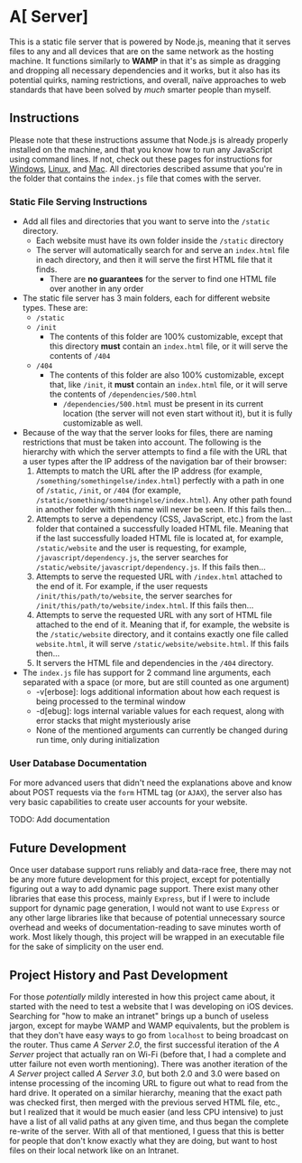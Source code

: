 # A[ Server]
This is a static file server that is powered by Node.js, meaning that it serves files to any and all devices that are on the same network as the hosting machine. It functions similarly to **WAMP** in that it's as simple as dragging and dropping all necessary dependencies and it works, but it also has its potential quirks, naming restrictions, and overall, naïve approaches to web standards that have been solved by *much* smarter people than myself.

## Instructions
Please note that these instructions assume that Node.js is already properly installed on the machine, and that you know how to run any JavaScript using command lines. If not, check out these pages for instructions for [Windows](http://blog.teamtreehouse.com/install-node-js-npm-windows), [Linux](http://blog.teamtreehouse.com/install-node-js-npm-linux), and [Mac](http://blog.teamtreehouse.com/install-node-js-npm-mac). All directories described assume that you're in the folder that contains the `index.js` file that comes with the server.

### Static File Serving Instructions
* Add all files and directories that you want to serve into the `/static` directory.
  * Each website must have its own folder inside the `/static` directory
  * The server will automatically search for and serve an `index.html` file in each directory, and then it will serve the first HTML file that it finds.
    * There are **no guarantees** for the server to find one HTML file over another in any order
* The static file server has 3 main folders, each for different website types. These are:
  * `/static`
  * `/init`
    * The contents of this folder are 100% customizable, except that this directory **must** contain an `index.html` file, or it will serve the contents of `/404`
  * `/404`
    * The contents of this folder are also 100% customizable, except that, like `/init`, it **must** contain an `index.html` file, or it will serve the contents of `/dependencies/500.html`
      * `/dependencies/500.html` must be present in its current location (the server will not even start without it), but it is fully customizable as well.
* Because of the way that the server looks for files, there are naming restrictions that must be taken into account. The following is the hierarchy with which the server attempts to find a file with the URL that a user types after the IP address of the navigation bar of their browser:
  1. Attempts to match the URL after the IP address (for example, `/something/somethingelse/index.html`) perfectly with a path in one of `/static`, `/init`, or `/404` (for example, `/static/something/somethingelse/index.html`). Any other path found in another folder with this name will never be seen. If this fails then...
  2. Attempts to serve a dependency (CSS, JavaScript, etc.) from the last folder that contained a successfully loaded HTML file. Meaning that if the last successfully loaded HTML file is located at, for example, `/static/website` and the user is requesting, for example, `/javascript/dependency.js`, the server searches for `/static/website/javascript/dependency.js`. If this fails then...
  3. Attempts to serve the requested URL with `/index.html` attached to the end of it. For example, if the user requests `/init/this/path/to/website`, the server searches for `/init/this/path/to/website/index.html`. If this fails then...
  4. Attempts to serve the requested URL with any sort of HTML file attached to the end of it. Meaning that if, for example, the website is the `/static/website` directory, and it contains exactly one file called `website.html`, it will serve `/static/website/website.html`. If this fails then...
  5. It servers the HTML file and dependencies in the `/404` directory.
* The `index.js` file has support for 2 command line arguments, each separated with a space (or more, but are still counted as one argument)
  * -v[erbose]: logs additional information about how each request is being processed to the terminal window
  * -d[ebug]: logs internal variable values for each request, along with error stacks that might mysteriously arise
  * None of the mentioned arguments can currently be changed during run time, only during initialization

### User Database Documentation
For more advanced users that didn't need the explanations above and know about POST requests via the `form` HTML tag (or `AJAX`), the server also has very basic capabilities to create user accounts for your website.

TODO: Add documentation

## Future Development
Once user database support runs reliably and data-race free, there may not be any more future development for this project, except for potentially figuring out a way to add dynamic page support. There exist many other libraries that ease this process, mainly `Express`, but if I were to include support for dynamic page generation, I would not want to use `Express` or any other large libraries like that because of potential unnecessary source overhead and weeks of documentation-reading to save minutes worth of work. Most likely though, this project will be wrapped in an executable file for the sake of simplicity on the user end.

## Project History and Past Development
For those *potentially* mildly interested in how this project came about, it started with the need to test a website that I was developing on iOS devices. Searching for "how to make an intranet" brings up a bunch of useless jargon, except for maybe WAMP and WAMP equivalents, but the problem is that they don't have easy ways to go from `localhost` to being broadcast on the router. Thus came *A Server 2.0*, the first successful iteration of the *A Server* project that actually ran on Wi-Fi (before that, I had a complete and utter failure not even worth mentioning). There was another iteration of the *A Server* project called *A Server 3.0*, but both 2.0 and 3.0 were based on intense processing of the incoming URL to figure out what to read from the hard drive. It operated on a similar hierarchy, meaning that the exact path was checked first, then merged with the previous served HTML file, etc., but I realized that it would be much easier (and less CPU intensive) to just have a list of all valid paths at any given time, and thus began the complete re-write of the server. With all of that mentioned, I guess that this is better for people that don't know exactly what they are doing, but want to host files on their local network like on an Intranet.